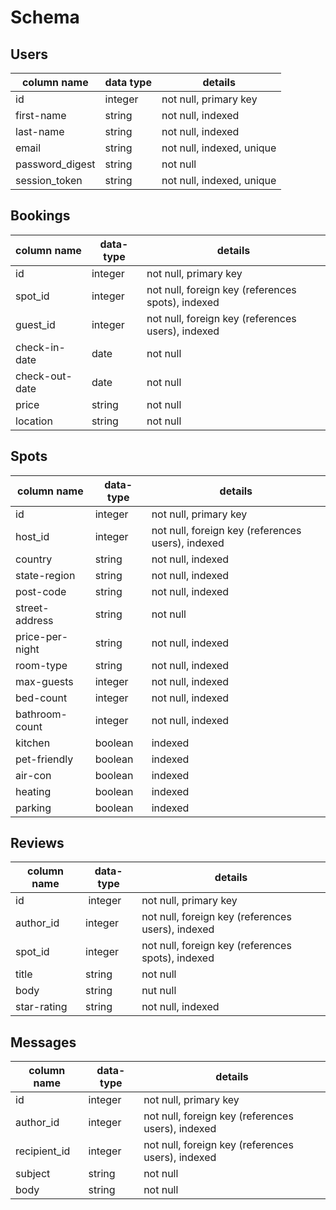 # Schema

## Users
column name     | data type | details
----------------|-----------|---------------------------
id              | integer   | not null, primary key
first-name      | string    | not null, indexed
last-name       | string    | not null, indexed
email           | string    | not null, indexed, unique
password_digest | string    | not null
session_token   | string    | not null, indexed, unique

## Bookings
column name    | data-type | details
---------------|-----------|----------------------------
id             | integer   | not null, primary key
spot_id        | integer   | not null, foreign key (references spots), indexed
guest_id       | integer   | not null, foreign key (references users), indexed
check-in-date  | date      | not null
check-out-date | date      | not null
price          | string    | not null
location       | string    | not null

## Spots
column name     | data-type | details
----------------|-----------|------
id              | integer   | not null, primary key
host_id         | integer   | not null, foreign key (references users), indexed
country         | string    | not null, indexed
state-region    | string    | not null, indexed
post-code       | string    | not null, indexed
street-address  | string    | not null
price-per-night | string    | not null, indexed
room-type       | string    | not null, indexed
max-guests      | integer   | not null, indexed
bed-count       | integer   | not null, indexed
bathroom-count  | integer   | not null, indexed
kitchen         | boolean   | indexed
pet-friendly    | boolean   | indexed
air-con         | boolean   | indexed
heating         | boolean   | indexed
parking         | boolean   | indexed

## Reviews
column name  | data-type | details
-------------|-----------|-------------------
id           | integer   | not null, primary key
author_id    | integer   | not null, foreign key (references users), indexed
spot_id      | integer   | not null, foreign key (references spots), indexed
title        | string    | not null
body         | string    | nut null
star-rating  | string    | not null, indexed

## Messages
column name   | data-type | details
--------------|-----------|-------
id            | integer   | not null, primary key
author_id     | integer   | not null, foreign key (references users), indexed
recipient_id  | integer   | not null, foreign key (references users), indexed
subject       | string    | not null
body          | string    | not null
